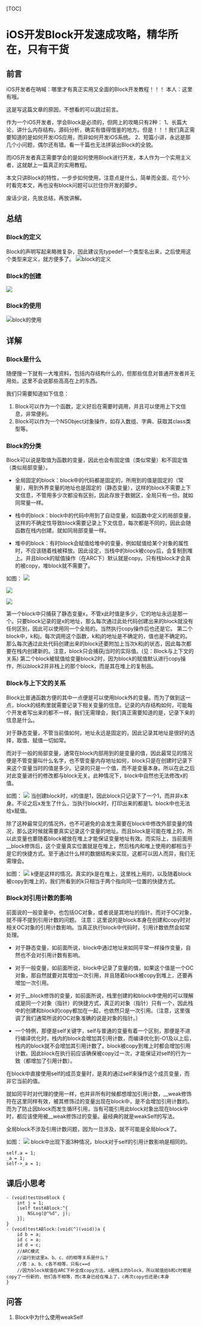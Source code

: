 [TOC]

# iOS开发Block开发速成攻略，精华所在，只有干货

## 前言

iOS开发者在呐喊：哪里才有真正实用又全面的Block开发教程！！！
本人：这里有哦。

这是写这篇文章的原因，不想看的可以跳过前言。

作为一个iOS开发者，学会Block是必须的，但网上的攻略只有2种：
1、长篇大论，讲什么内存结构，源码分析，确实有值得借鉴的地方。但是！！！我们真正需要知道的是如何开发iOS应用，而非如何开发iOS系统。
2、短篇小讲，永远是那几个小问题，偶尔还有错。看一千篇也无法拼装出Block的全貌。

而iOS开发者真正需要学会的是如何使用Block进行开发，本人作为一个实用主义者，这就献上一篇真正的实用教程。

本文只讲Block的特性，一步步如何使用，注意点是什么，简单而全面，花个1小时看完本文，再也没有block问题可以拦住你开发的脚步。

废话少说，先放总结，再放讲解。

## 总结

### Block的定义
Block的声明写起来略微复杂，因此建议先typedef一个类型名出来，之后使用这个类型来定义，就方便多了。
![block的定义](media/block_define.png)

### Block的创建
![](media/15809161272837.jpg)

### Block的使用
![block的使用](media/block_use.png)

## 详解

### Block是什么

随便搜一下就有一大堆资料，包括内存结构什么的，但那些信息对普通开发者并无用处。这里不会说那些高高在上的东西。

我们只需要知道如下信息：
1. Block可以作为一个函数，定义好后在需要时调用，并且可以使用上下文信息，非常便利。
2. Block可以作为一个NSObject对象操作，如存入数组、字典、获取其class类型等。

### Block的分类

Block可以说是取值为函数的变量，因此也会有固定值（类似常量）和不固定值（类似局部变量）。

- 全局固定的block：block中的代码都是固定的，所用到的值是固定的（常量），用到外界变量的地址也是固定的（静态变量），这样的block不需要上下文信息，不管用多少次都没有区别，因此存放于数据区，全局只有一份。就如同常量一样。

- 栈中的block：block中的代码中用到了自动变量，如函数中定义的局部变量，这样的不确定性导致block需要记录上下文信息，每次都是不同的，因此会随函数在栈内创建。就如同局部变量一样。

- 堆中的block：有时block会赋值给堆中的变量，例如赋值给某个对象的属性时，不应该随着栈被释放。因此设定，当栈中的block被copy后，会复制到堆上。并且block的赋值操作（在ARC下）默认就是copy。只有栈block才会真的被copy，堆block就不需要了。

如图：
![](media/15808264598078.jpg)

![](media/15808266663230.jpg)

![](media/15809165211635.jpg)


第一个block中只捕获了静态变量x，不管x此时值是多少，它的地址永远是那一个。只要block记录的是x的地址，那么每次通过此处代码创建出来的block就没有任何区别，因此可以使用同一个全局的。当然执行copy操作后也还是它。
第二个block中，k和j，每次调用这个函数，k和j的地址是不确定的，值也是不确定的。那么每次通过此处代码创建出来的block还要附加上当次k和j的状态，因此每次都要在栈内创建新的。注意，block只会捕获j当时的实际值。(见：Block与上下文的关系)
第二个block被赋值给变量block2时，因为block的赋值默认进行copy操作，所以block2并非栈上的那个block，而是其在堆上的复制品。

### Block与上下文的关系

Block比普通函数方便的其中一点便是可以使用block外的变量。而为了做到这一点，block的结构里就需要记录下相关变量的信息。记录的内存结构如何，可能每个开发者写出来的都不一样，我们无需理会，我们真正需要知道的是，记录下来的信息是什么。

对于静态变量，不管当前值如何，地址永远是固定的，因此记录其地址是很好的选择，取值、赋值一切如常。

而对于一般的局部变量，通常在block内部用到的是变量的值，因此最常见的情况便是不管变量叫什么名字，也不管变量内存地址如何，block只是在创建时记录下来这个变量当时的值是多少。记录的只是一个值，而不是变量本身。所以在此之后对此变量进行的修改都与block无关。此种情况下，block中自然也无法修改x的值。

如图：
![](media/15808259600317.jpg)
当创建block时，x的值是1，因此block只记录下了一个1，而并非x本身。不论之后x发生了什么，当执行block时，打印出来的都是1。block中也无法给x赋值。

除了这种最常见的情况外，也不可避免的会发生需要在block中修改外部变量的情况，那么这时候就需要真实记录这个变量的地址。而且block是可能在堆上的，所以此变量也要随着block被放在堆上才能保证变量地址有效。而实际上，当前面用__block修饰后，这个变量真实位置就是在堆上，然后栈内和堆上使用的都相当于是它的快捷方式。至于通过什么样的数据结构来实现，这都可以因人而异，我们无需理会。

如图：
![](media/15808273792448.jpg)
k便是这样的情况。真实的k是在堆上，这里栈上用的，以及随着block被copy到堆上的，我们所看到的k只相当于两个指向同一位置的快捷方式。

### Block对引用计数的影响

前面说的一般变量中，也包括OC对象，或者说是其地址的指针。而对于OC对象，就不得不提到引用计数的问题。
注意：这里说的是block本身在创建和copy时对相关OC对象的引用计数影响。当真正执行block中代码时，引用计数依然会如常处理。

- 对于静态变量，如前面所说，block中通过地址来如同平常一样操作变量，自然也不会对引用计数有影响。

- 对于一般变量，如前面所说，block中记录了变量的值，如果这个值是一个OC对象，那自然就要对其增加一次引用，并且随着block被copy到堆上，还要再增加一次引用。

- 对于__block修饰的变量，如前面所说，栈里创建的和block中使用的可以理解成是同一个对象（指针）的快捷方式，真正的对象（指针）只有一个，因此栈中的创建和block的copy都加在一起，也依然只是一次引用。（注意，这里强调了我们通常所说的OC对象准确的说是对象的指针。）

- 一个特例，那便是self关键字，self与普通的变量有着一个区别，那便是不进行编译优化时，栈内的block会增加其引用计数，而编译优化到-O1及以上后，栈内的block就不会增加其引用计数了。block被copy到堆上时都会增加引用计数。因此block在执行前应该确保被copy过一次，才能保证对self的行为一致（都增加了引用计数）。

在block中直接使用self的成员变量时，是真的通过self来操作这个成员变量，而非它当前的值。

就如同平时对代理的使用一样，也并非所有时候都想增加引用计数，__weak修饰符在这里同样有效，被其修饰过的变量出现在block中，是不会增加引用计数的。而为了防止因block而发生循环引用，当有可能引用此block对象出现在block中时，都应该使用被__weak修饰过的变量。最经典的就是weakSelf的写法。

全局block不涉及引用计数问题，因为一旦涉及，就不可能是全局block了。

如图：
![](media/15809179540988.jpg)
block中出现下面3种情况，block对于self的引用计数影响是相同的。
```
self.a = 1;	
_a = 1;
self->_a = 1;
```
## 课后小思考

```
- (void)testUseBlock {
    int j = 1;
    [self testABlock:^{
        NSLog(@"%d", j);
    }];
}
- (void)testABlock:(void(^)(void))a {
    id b = a;
    id c = a;
    id d = c;
    //ARC模式
    //运行到这里a、b、c、d的相等关系是什么？
    //答：a、b、c各不相等，只有c==d
    //因为block赋值在ARC下补全成copy方法，a是栈上的block，所以赋值给b和c时都是copy了一份新的，他们各不相等，而c本身已经在堆上了，c再次copy也还是c本身
}
```
	

## 问答

1. Block中为什么使用weakSelf

